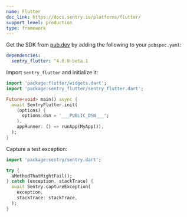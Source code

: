 ```yaml
---
name: Flutter
doc_link: https://docs.sentry.io/platforms/flutter/
support_level: production
type: framework
---
```


Get the SDK from [pub.dev](https://pub.dev/packages/sentry_flutter) by adding the following to your `pubspec.yaml`:

```yml {filename:pubspec.yaml}
dependencies:
  sentry_flutter: ^4.0.0-beta.1
```

Import `sentry_flutter` and initialize it:

```dart
import 'package:flutter/widgets.dart';
import 'package:sentry_flutter/sentry_flutter.dart';

Future<void> main() async {
  await SentryFlutter.init(
    (options) {
      options.dsn = '___PUBLIC_DSN___';
    },
    appRunner: () => runApp(MyApp()),
  );
}
```

Capture a test exception:

```dart
import 'package:sentry/sentry.dart';

try {
  aMethodThatMightFail();
} catch (exception, stackTrace) {
  await Sentry.captureException(
    exception,
    stackTrace: stackTrace,
  );
}
```

